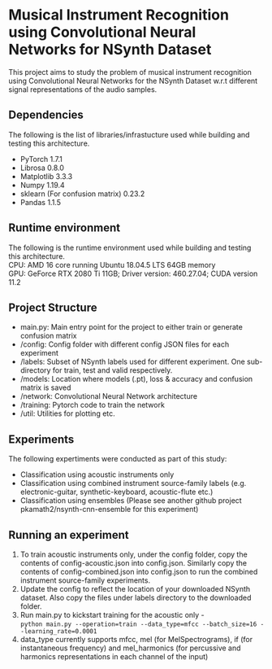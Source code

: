 # Musical Instrument Recognition using Convolutional Neural Networks for NSynth Dataset  

This project aims to study the problem of musical instrument recognition using Convolutional Neural Networks for the NSynth Dataset w.r.t different signal representations of the audio samples.

## Dependencies
The following is the list of libraries/infrastucture used while building and testing this architecture.
* PyTorch 1.7.1
* Librosa 0.8.0
* Matplotlib 3.3.3
* Numpy 1.19.4
* sklearn (For confusion matrix) 0.23.2
* Pandas 1.1.5


## Runtime environment
The following is the runtime environment used while building and testing this architecture.  
CPU: AMD 16 core running Ubuntu 18.04.5 LTS 64GB memory  
GPU: GeForce RTX 2080 Ti 11GB; Driver version: 460.27.04; CUDA version 11.2  

## Project Structure  
* main.py: Main entry point for the project to either train or generate confusion matrix
* /config: Config folder with different config JSON files for each experiment
* /labels: Subset of NSynth labels used for different experiment. One sub-directory for train, test and valid respectively. 
*  /models: Location where models (.pt), loss & accuracy and confusion matrix is saved
* /network: Convolutional Neural Network architecture
* /training: Pytorch code to train the network
* /util: Utilities for plotting etc. 

## Experiments
The following expertiments were conducted as part of this study:  
* Classification using acoustic instruments only
* Classification using combined instrument source-family labels (e.g. electronic-guitar, synthetic-keyboard, acoustic-flute etc.)
* Classification using ensembles (Please see another github project pkamath2/nsynth-cnn-ensemble for this experiment)  

## Running an experiment

1. To train acoustic instruments only, under the config folder, copy the contents of  config-acoustic.json into config.json. Similarly copy the contents of config-combined.json into config.json to run the combined instrument source-family experiments.  
2. Update the config to reflect the location of your downloaded NSynth dataset. Also copy the files under labels directory to the downloaded folder.
3. Run main.py to kickstart training for the acoustic only -  
```python main.py --operation=train --data_type=mfcc --batch_size=16 --learning_rate=0.0001```
4. data_type currently supports mfcc, mel (for MelSpectrograms), if (for instantaneous frequency) and mel_harmonics (for percussive and harmonics representations in each channel of the input)
